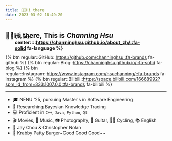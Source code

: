 ```yaml
---
title: 👋🏻Hi there
date: 2023-03-02 18:49:20
---
```


## 👋🏻Hi there, This is *Channing Hsu* <span style="float: right; transform: scale(0.7); margin-top: -28px;">{% btn center::::https://channinghsu.github.io/about_zh/::fa-solid fa-language %}</span>

{% btn regular::GitHub::https://github.com/channinghsu::fa-brands fa-github %}
{% btn regular::Blog::https://channinghsu.github.io/::fa-solid fa-blog %}
{% btn regular::Instagram::https://www.instagram.com/hsuchanning/::fa-brands fa-instagram %}
{% btn regular::Bilibili::https://space.bilibili.com/16668992?spm_id_from=333.1007.0.0::fa-brands fa-bilibili %}

---

- 🎓 NENU '25, pursuing Master's in Software Engineering
- 🧠 Researching Bayesian Knowledge Tracing
- 💻 Proficient in `C++`, `Java`, `Python`, `Qt`
- 🎬 Movies, 🎵 Music, 📷 Photography, 🎸 Guitar, 🚴‍♂️ Cycling, 📚 English
- 🌟 Jay Chou & Christopher Nolan
- 🍔 Krabby Patty Burger~Good Good Good~~
